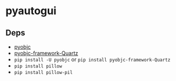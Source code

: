 # pyautogui

## Deps
* [pyobjc](http://pythonhosted.org/pyobjc/index.html)
* [pyobjc-framework-Quartz](https://pypi.python.org/pypi/pyobjc-framework-Quartz)
* `pip install -U pyobjc` or `pip install pyobjc-framework-Quartz`
* `pip install pillow`
* `pip install pillow-pil`
